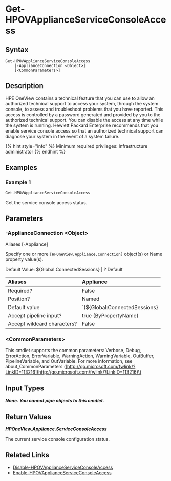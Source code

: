 ﻿---
description: Get the appliance service console access configuration.
---

# Get-HPOVApplianceServiceConsoleAccess

## Syntax

```text
Get-HPOVApplianceServiceConsoleAccess
    [-ApplianceConnection <Object>]
    [<CommonParameters>]
```

## Description

HPE OneView contains a technical feature that you can use to allow an authorized technical support to access your system, through the system console, to assess and troubleshoot problems that you have reported. This access is controlled by a password generated and provided by you to the authorized technical support. You can disable the access at any time while the system is running. Hewlett Packard Enterprise recommends that you enable service console access so that an authorized technical support can diagnose your system in the event of a system failure.

{% hint style="info" %}
Minimum required privileges: Infrastructure administrator
{% endhint %}

## Examples

###  Example 1 

```text
Get-HPOVApplianceServiceConsoleAccess

```

Get the service console access status.

## Parameters

### -ApplianceConnection &lt;Object&gt;

Aliases [-Appliance]

Specify one or more `[HPOneView.Appliance.Connection]` object(s) or Name property value(s).

Default Value: ${Global:ConnectedSessions} | ? Default

| Aliases | Appliance |
| :--- | :--- |
| Required? | False |
| Position? | Named |
| Default value | `(${Global:ConnectedSessions} | ? Default)` |
| Accept pipeline input? | true (ByPropertyName) |
| Accept wildcard characters? | False |

### &lt;CommonParameters&gt;

This cmdlet supports the common parameters: Verbose, Debug, ErrorAction, ErrorVariable, WarningAction, WarningVariable, OutBuffer, PipelineVariable, and OutVariable. For more information, see about\_CommonParameters \([http://go.microsoft.com/fwlink/?LinkID=113216](http://go.microsoft.com/fwlink/?LinkID=113216)\)

## Input Types

_**None.  You cannot pipe objects to this cmdlet.**_

## Return Values

_**HPOneView.Appliance.ServiceConsoleAccess**_

The current service console configuration status.


## Related Links

* [Disable-HPOVApplianceServiceConsoleAccess](disable-hpovapplianceserviceconsoleaccess.md)
* [Enable-HPOVApplianceServiceConsoleAccess](enable-hpovapplianceserviceconsoleaccess.md)
